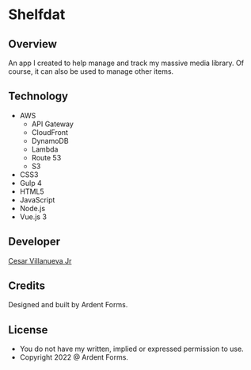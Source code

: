 # Shelfdat

## Overview
An app I created to help manage and track my massive media library. Of course, it can also be used to manage other items.

## Technology
+ AWS
  + API Gateway
  + CloudFront
  + DynamoDB
  + Lambda
  + Route 53
  + S3
+ CSS3
+ Gulp 4
+ HTML5
+ JavaScript
+ Node.js
+ Vue.js 3

## Developer
[Cesar Villanueva Jr](https://codeengie.com)

## Credits
Designed and built by Ardent Forms.

## License
+ You do not have my written, implied or expressed permission to use.
+ Copyright 2022 @ Ardent Forms.